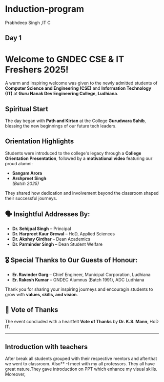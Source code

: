 # Induction-program
Prabhdeep Singh ,IT C
## Day 1
# Welcome to GNDEC CSE & IT Freshers 2025!

A warm and inspiring welcome was given to the newly admitted students of **Computer Science and Engineering (CSE)** and **Information Technology (IT)** at **Guru Nanak Dev Engineering College, Ludhiana**.

## Spiritual Start
The day began with **Path and Kirtan** at the College **Gurudwara Sahib**, blessing the new beginnings of our future tech leaders.

## Orientation Highlights
Students were introduced to the college's legacy through a **College Orientation Presentation**, followed by a **motivational video** featuring our proud alumni:

- **Sangam Arora**  
- **Arshpreet Singh**  
*(Batch 2025)*

They shared how dedication and involvement beyond the classroom shaped their successful journeys.

## 🗣️ Insightful Addresses By:
- **Dr. Sehijpal Singh** – Principal  
- **Dr. Harpreet Kaur Grewal** – HoD, Applied Sciences  
- **Dr. Akshay Girdhar** – Dean Academics  
- **Dr. Parminder Singh** – Dean Student Welfare  

## 🎖️ Special Thanks to Our Guests of Honour:
- **Er. Ravinder Garg** – Chief Engineer, Municipal Corporation, Ludhiana  
- **Er. Rakesh Kumar** – GNDEC Alumnus (Batch 1991), ADC Ludhiana  

Thank you for sharing your inspiring journeys and encouragin students to grow with **values, skills, and vision**.

## 🙌 Vote of Thanks
The event concluded with a heartfelt **Vote of Thanks** by **Dr. K.S. Mann**, HoD IT.

---

## Introduction with teachers 
After break all students grouped with their respective mentors and afterthat we went to classroom.
<bv> Also** -I meet with my all professors.
<bv>They all have great nature.They gave introduction on PPT which enhance my visual skills. 
Moreover, 

